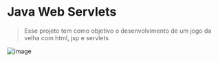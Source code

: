 # Java Web Servlets

> Esse projeto tem como objetivo o desenvolvimento de um jogo da velha com html, jsp e servlets

![image](https://user-images.githubusercontent.com/50079578/84299522-3e913780-ab27-11ea-9522-83c6e37e8efa.png)
